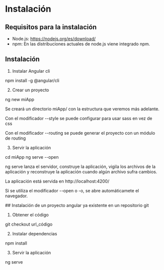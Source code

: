 # Instalación

## Requisitos para la instalación

* Node.js: https://nodejs.org/es/download/
* npm: En las distribuciones actuales de node.js viene integrado npm.

## Instalación

1. Instalar Angular cli

npm install -g @angular/cli

2. Crear un proyecto

ng new miApp

Se creará un directorio miApp/ con la estructura que veremos más adelante.

Con el modificador --style se puede configurar para usar sass en vez de css

Con el modificador --routing se puede generar el proyecto con un módulo de routing

3. Servir la aplicación

cd miApp
ng serve --open

ng serve lanza el servidor, construye la aplicación, vigila los archivos de la aplicación y reconstruye la aplicación cuando algún archivo sufra cambios.

La aplicación está servida en http://localhost:4200/

Si se utiliza el modificador --open o -o, se abre automáticamete el navegador.

## Instalación de un proyecto angular ya existente en un repositorio git

1. Obtener el código

git checkout url_código

2. Instalar dependencias

npm install

3. Servir la aplicación

ng serve
